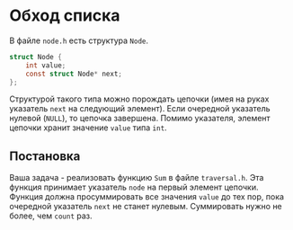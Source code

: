 # Обход списка

В файле `node.h` есть структура `Node`.

```c
struct Node {
    int value;
    const struct Node* next;
};
```


Структурой такого типа можно порождать цепочки (имея на руках указатель `next` на следующий элемент). Если очередной указатель нулевой (`NULL`), то цепочка завершена. Помимо указателя, элемент цепочки хранит значение `value` типа `int`. 

## Постановка

Ваша задача - реализовать функцию `Sum` в файле `traversal.h`. Эта функция принимает указатель `node` на первый элемент цепочки. Функция должна просуммировать все значения `value` до тех пор, пока очередной указатель `next` не станет нулевым. Суммировать нужно не более, чем `count` раз.
